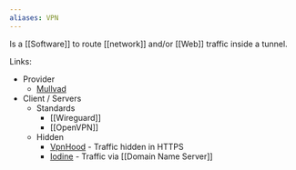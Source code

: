 ```yaml
---
aliases: VPN
---
```

Is a [[Software]] to route [[network]] and/or [[Web]] traffic inside a tunnel.

Links:
- Provider
	- [Mullvad](https://mullvad.net/)
- Client / Servers
	- Standards
		- [[Wireguard]]
		- [[OpenVPN]]
	- Hidden
		- [VpnHood](https://github.com/vpnhood/VpnHood) - Traffic hidden in HTTPS
		- [Iodine](https://github.com/yarrick/iodine) - Traffic via [[Domain Name Server]]